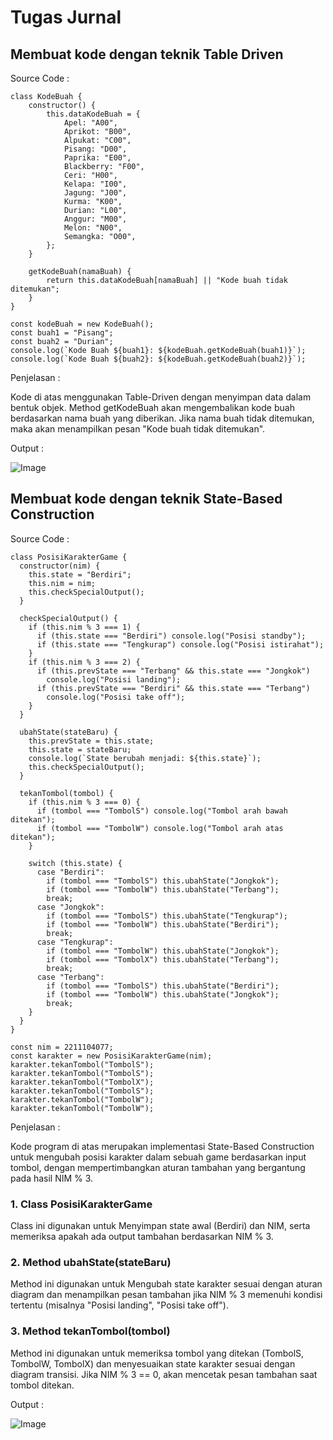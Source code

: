# Tugas Jurnal

## Membuat kode dengan teknik Table Driven

Source Code :

```
class KodeBuah {
    constructor() {
        this.dataKodeBuah = {
            Apel: "A00",
            Aprikot: "B00",
            Alpukat: "C00",
            Pisang: "D00",
            Paprika: "E00",
            Blackberry: "F00",
            Ceri: "H00",
            Kelapa: "I00",
            Jagung: "J00",
            Kurma: "K00",
            Durian: "L00",
            Anggur: "M00",
            Melon: "N00",
            Semangka: "O00",
        };
    }

    getKodeBuah(namaBuah) {
        return this.dataKodeBuah[namaBuah] || "Kode buah tidak ditemukan";
    }
}

const kodeBuah = new KodeBuah();
const buah1 = "Pisang";
const buah2 = "Durian";
console.log(`Kode Buah ${buah1}: ${kodeBuah.getKodeBuah(buah1)}`);
console.log(`Kode Buah ${buah2}: ${kodeBuah.getKodeBuah(buah2)}`);

```

Penjelasan :

Kode di atas menggunakan Table-Driven dengan menyimpan data dalam bentuk objek. Method getKodeBuah akan mengembalikan kode buah berdasarkan nama buah yang diberikan. Jika nama buah tidak ditemukan, maka akan menampilkan pesan "Kode buah tidak ditemukan".

Output :

![Image](https://github.com/user-attachments/assets/b8f29614-a56e-4db6-833e-250fe6418166)

## Membuat kode dengan teknik State-Based Construction

Source Code :

```
class PosisiKarakterGame {
  constructor(nim) {
    this.state = "Berdiri";
    this.nim = nim;
    this.checkSpecialOutput();
  }

  checkSpecialOutput() {
    if (this.nim % 3 === 1) {
      if (this.state === "Berdiri") console.log("Posisi standby");
      if (this.state === "Tengkurap") console.log("Posisi istirahat");
    }
    if (this.nim % 3 === 2) {
      if (this.prevState === "Terbang" && this.state === "Jongkok")
        console.log("Posisi landing");
      if (this.prevState === "Berdiri" && this.state === "Terbang")
        console.log("Posisi take off");
    }
  }

  ubahState(stateBaru) {
    this.prevState = this.state;
    this.state = stateBaru;
    console.log(`State berubah menjadi: ${this.state}`);
    this.checkSpecialOutput();
  }

  tekanTombol(tombol) {
    if (this.nim % 3 === 0) {
      if (tombol === "TombolS") console.log("Tombol arah bawah ditekan");
      if (tombol === "TombolW") console.log("Tombol arah atas ditekan");
    }

    switch (this.state) {
      case "Berdiri":
        if (tombol === "TombolS") this.ubahState("Jongkok");
        if (tombol === "TombolW") this.ubahState("Terbang");
        break;
      case "Jongkok":
        if (tombol === "TombolS") this.ubahState("Tengkurap");
        if (tombol === "TombolW") this.ubahState("Berdiri");
        break;
      case "Tengkurap":
        if (tombol === "TombolW") this.ubahState("Jongkok");
        if (tombol === "TombolX") this.ubahState("Terbang");
        break;
      case "Terbang":
        if (tombol === "TombolS") this.ubahState("Berdiri");
        if (tombol === "TombolW") this.ubahState("Jongkok");
        break;
    }
  }
}

const nim = 2211104077;
const karakter = new PosisiKarakterGame(nim);
karakter.tekanTombol("TombolS");
karakter.tekanTombol("TombolS");
karakter.tekanTombol("TombolX");
karakter.tekanTombol("TombolS");
karakter.tekanTombol("TombolW");
karakter.tekanTombol("TombolW");

```

Penjelasan :

Kode program di atas merupakan implementasi State-Based Construction untuk mengubah posisi karakter dalam sebuah game berdasarkan input tombol, dengan mempertimbangkan aturan tambahan yang bergantung pada hasil NIM % 3.

### 1. Class PosisiKarakterGame

Class ini digunakan untuk Menyimpan state awal (Berdiri) dan NIM, serta memeriksa apakah ada output tambahan berdasarkan NIM % 3.

### 2. Method ubahState(stateBaru)

Method ini digunakan untuk Mengubah state karakter sesuai dengan aturan diagram dan menampilkan pesan tambahan jika NIM % 3 memenuhi kondisi tertentu (misalnya "Posisi landing", "Posisi take off").

### 3. Method tekanTombol(tombol)

Method ini digunakan untuk memeriksa tombol yang ditekan (TombolS, TombolW, TombolX) dan menyesuaikan state karakter sesuai dengan diagram transisi. Jika NIM % 3 == 0, akan mencetak pesan tambahan saat tombol ditekan.

Output :

![Image](https://github.com/user-attachments/assets/42367a38-4f40-4b86-ac1e-93f0763d2ba3)
